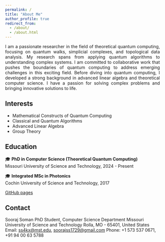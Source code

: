 ```yaml
---
permalink: /
title: "About Me"
author_profile: true
redirect_from: 
  - /about/
  - /about.html
---
```

<div style="text-align: justify;">
I am a passionate researcher in the field of theoretical quantum computing, focusing on quantum walks, simplicial complexes, and topological data analysis. My research spans from applying quantum algorithms to understanding complex systems. I am committed to collaborative work that pushes the boundaries of quantum computing to address emerging challenges in this exciting field. Before diving into quantum computing, I developed a strong background in advanced linear algebra and theoretical computer science. I have a passion for solving complex problems and bringing innovative solutions to life.
</div>

## Interests

- Mathematical Constructs of Quantum Computing
- Classical and Quantum Algorithms
- Advanced Linear Algebra
- Group Theory

## Education

🎓 **PhD in Computer Science (Theoretical Quantum Computing)**  
Missouri University of Science and Technology, 2024 - Present

🎓 **Integrated MSc in Photonics**  
Cochin University of Science and Technology, 2017

[GitHub pages](https://pages.github.com/)

## Contact

Sooraj Soman
PhD Student, Computer Science Department
Missouri University of Science and Technology
Rolla, MO - 65401, United States
Email: [ss4kx@mst.edu](ss4kx@mst.edu), [soorajss1729@gmail.com](soorajss1729@gmail.com)
Phone: +1 573 537 0671, +91 94 00 63 5788
